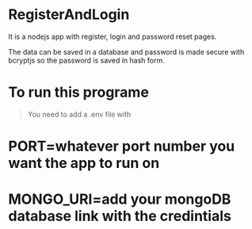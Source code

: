 # RegisterAndLogin

It is a nodejs app with register, login and password reset pages.

The data can be saved in a database and password is made secure with bcryptjs so the password is saved in hash form.

# To run this programe
> You need to add a .env file with
# PORT=whatever port number you want the app to run on
# MONGO_URI=add your mongoDB database link with the credintials
